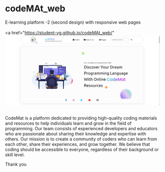 # codeMAt_web
E-learning platform -2 (second design) with responsive web pages <br> <br>
<a href="https://student-vg.github.io/codeMAt_web/" <img src="img scrn.png" alt="screenshot of pgm"> </a>
<br><br>
<p>CodeMat is a platform dedicated to providing high-quality coding materials and resources to help individuals learn and grow in the field of programming. Our team consists of experienced developers and educators who are passionate about sharing their knowledge and expertise with others.
Our mission is to create a community of coders who can learn from each other, share their experiences, and grow together. We believe that coding should be accessible to everyone, regardless of their background or skill level.</p>

Thank you 
